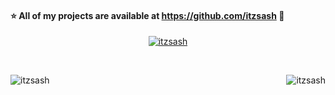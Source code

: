 #### ⭐ All of my projects are available at https://github.com/itzsash 🍭

<p align="center"> <a href="https://github.com/ryo-ma/github-profile-trophy"><img src="https://github-profile-trophy.vercel.app/?username=itzsash" alt="itzsash" /></a> </p> <br />

</p><img align="left" src="https://github-readme-stats.vercel.app/api?username=itzsash&show_icons=true&locale=en" alt="itzsash" /></p>

</p><img align="right" src="https://github-readme-streak-stats.herokuapp.com/?user=itzsash&" alt="itzsash" /></p>


